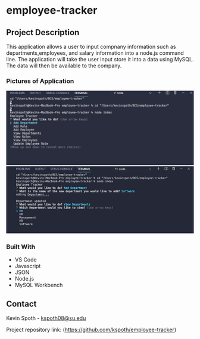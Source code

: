 # employee-tracker

## Project Description

This application allows a user to input compnany information such as departments,employees, and salary information into a node.js command line. The application will take the user input store it into a data using MySQL. The data will then be available to the company.

### Pictures of Application

![](https://github.com/kspoth/employee-tracker/blob/main/assets/Screen%20Shot%202021-02-24%20at%2011.29.46%20PM.png?raw=true)
![](https://github.com/kspoth/employee-tracker/blob/main/assets/Screen%20Shot%202021-02-24%20at%2011.23.56%20PM.png?raw=true)

### Built With

- VS Code
- Javascript
- JSON
- Node.js
- MySQL Workbench
<!-- CONTACT -->

## Contact

Kevin Spoth - kspoth08@su.edu

Project repository link: (https://github.com/kspoth/employee-tracker)
